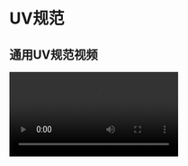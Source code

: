 # UV规范

## 通用UV规范视频

<video controls src="https://arkimg.ark.online/02%E5%9C%BA%E6%99%AF%E7%AF%87%EF%BC%9A%E9%80%9A%E7%94%A8UV%E8%A7%84%E8%8C%83.mp4" />


## UV规范（1U）：

- 请严格遵循uv空间不浪费。
- uv不拉伸、不扭曲。
- uv之间的间隔：256贴图需要大于2个像素,512贴图需要大于4个像素，1024贴图需要大于6个像素。
- uv必须在0-1uv象限内（即uv框范围内），四方/二方连续贴图的uv可以重叠、可以超出边框。
- 物件uv能打直的都打直，摆满，尽最大程度提高uv利用率（合理利用对称，公用等）

#### 低多边形1套UV规范（特殊情况）

- 1u不需要展开，只需要放UV框第一象限里面不同的四个位置。例下图一
- 使用纯色情况下一个材质只能有4个颜色（允许有多维质材质）
- 可以接受出现渐变情况（四区域内上下渐变）。例下图二

![img](https://arkimg.ark.online/1688016835296-2.png)

![img](https://arkimg.ark.online/1688016835296-1.png)

## UV规范（2u）：

**二套UV用在编辑器里面烘培灯光贴图，合并功能等**。

- 全展，uv摆满。
- uv展成整体。
  
  ![img](https://arkimg.ark.online/1687767449151-2.jpeg)
- uv无重叠，检查方式如下图

![img](https://arkimg.ark.online/1687767449151-3.png)

- uv无翻转，检查方式如下图

![img](https://arkimg.ark.online/1687767449151-4.png)

- 看不见的面（跟地面衔接的底面）需要手动缩小至少四分之一
- 类似点的面（很小的面）需要手动放大至少一倍

### max检查并删除多余uv通道：

![img](https://arkimg.ark.online/1687767449152-5.png)

![img](https://arkimg.ark.online/1687767449152-6.png)

![img](https://arkimg.ark.online/1687767449152-7.png)

![img](https://arkimg.ark.online/1687767449152-8.png)

**静态模型只能有2套uv，不能有多余的uv通道浪费。**